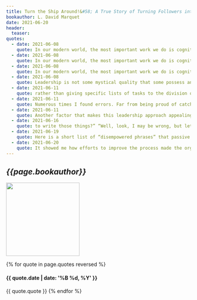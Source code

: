 ```yaml
---
title: Turn the Ship Around!&#58; A True Story of Turning Followers into Leaders
bookauthor: L. David Marquet
date: 2021-06-20
header:
  teaser: 
quotes:
  - date: 2021-06-08
    quote: In our modern world, the most important work we do is cognitive; so, it’s not surprising that a structure developed for physical work isn’t optimal for intellectual work. People who are treated as followers have the expectations of followers and act like followers. As
  - date: 2021-06-08
    quote: In our modern world, the most important work we do is cognitive; so, it’s not surprising that a structure developed for physical work isn’t optimal for intellectual work. People who are treated as followers have the expectations of followers and act like followers. As followers, they have limited decision-making authority and little incentive to give the utmost of their intellect, energy, and passion. Those who take orders usually run at half speed, underutilizing their imagination and initiative. While this doesn’t matter much for rowing a trireme, it’s everything for operating a nuclear-powered submarine. This is a
  - date: 2021-06-08
    quote: In our modern world, the most important work we do is cognitive; so, it’s not surprising that a structure developed for physical work isn’t optimal for intellectual work. People who are treated as followers have the expectations of followers and act like followers. As followers, they have limited decision-making authority and little incentive to give the utmost of their intellect, energy, and passion. Those who take orders usually run at half speed, underutilizing their imagination and initiative. While this doesn’t matter much for rowing a trireme, it’s everything for operating a nuclear-powered submarine.
  - date: 2021-06-08
    quote: Leadership is not some mystical quality that some possess and others do not. As humans, we all have what it takes, and we all need to use our leadership abilities in every aspect of our work life.
  - date: 2021-06-11
    quote: rather than giving specific lists of tasks to the division officers and chiefs of the Will Rogers, I gave broad guidance and told them to prepare the task lists and present the lists to me. Rather than telling everyone what we needed to do, I would ask questions about how they thought we should approach a problem. Rather than being the central hub coordinating maintenance between two divisions, I told the division chiefs to talk to each other directly.
  - date: 2021-06-11
    quote: Numerous times I found errors. Far from being proud of catching these mistakes, I lamented my indispensability and worried what would happen when I was tired, asleep, or wrong.
  - date: 2021-06-11
    quote: Another factor that makes this leadership approach appealing is the induced numbness. It absolves subordinates of the hard work of thinking, making decisions, and being responsible and accountable. You are just a cog, an executor of the decisions of others. “Hey, I was only doing what I was told.” People get comfortable with this.
  - date: 2021-06-16
    quote: to write those things?” “Well, look, I may be wrong, but let’s say something doesn’t happen—some report does not get sent or a school date changes and we don’t catch it—and some inspection team is looking at the records. The captain can say, ‘I told him to do it,’ and bully for him. He gets good marks for being very involved, having his fingerprints everywhere. But from my perspective, it’s not helpful; it actually hurts. Not only are they telling me to do stuff I already know I have to do, but also frequently I get told exactly how and when to do it. That takes away any decision-making opportunities I might have.”
  - date: 2021-06-19
    quote: Here is a short list of “disempowered phrases” that passive followers use&#58; Request permission to . . . I would like to . . . What should I do about . . . Do you think we should . . . Could we . . . Here is a short list of “empowered phrases” that active doers use&#58; I intend to . . . I plan on . . . I will . . . We will . . .
  - date: 2021-06-20
    quote: It showed me how efforts to improve the process made the organization more efficient, while efforts to monitor the process made the organization less efficient.
---
```

## *{{page.bookauthor}}*

<img width="200" src="{{ page.header.teaser }}"/>

{% for quote in page.quotes reversed %}
#### {{ quote.date | date: '%B %d, %Y' }}
{{ quote.quote }}
{% endfor %}
